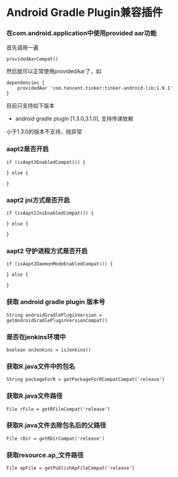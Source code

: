 # Android Gradle Plugin兼容插件


### 在com.android.application中使用provided aar功能

首先调用一遍

```
providedAarCompat()
```

然后就可以正常使用providedAar了，如

```
dependencies {
    providedAar 'com.tencent.tinker:tinker-android-lib:1.9.1'
}
```

目前只支持如下版本
 - android gradle plugin [1.3.0,3.1.0], 支持传递依赖 
 
小于1.3.0的版本不支持，抛异常

### aapt2是否开启

```
if (isAapt2EnabledCompat()) {

} else {

}
```

### aapt2 jni方式是否开启

```
if (isAapt2JniEnabledCompat()) {

} else {

}
```

### aapt2 守护进程方式是否开启

```
if (isAapt2DaemonModeEnabledCompat()) {

} else {

}
```

### 获取 android gradle plugin 版本号

```
String androidGradlePluginVersion = getAndroidGradlePluginVersionCompat()
```

### 是否在jenkins环境中

```
boolean onJenkins = isJenkins()
```

### 获取R.java文件中的包名

```
String packageForR = getPackageForRCompatCompat('release')
```

### 获取R.java文件路径

```
File rFile = getRFileCompat('release')
```


### 获取R.java文件去除包名后的父路径

```
File rDir = getRDirCompat('release')
```

### 获取resource.ap_文件路径

```
File apFile = getPublishApFileCompat('release')
```